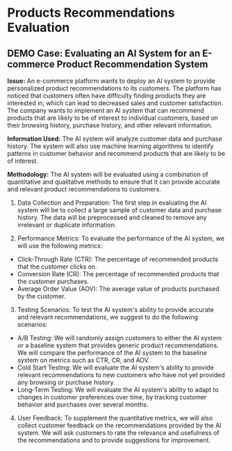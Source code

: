 # Products Recommendations Evaluation 

## DEMO Case: Evaluating an AI System for an E-commerce Product Recommendation System

**Issue:** An e-commerce platform wants to deploy an AI system to provide personalized product recommendations to its customers. The platform has noticed that customers often have difficulty finding products they are interested in, which can lead to decreased sales and customer satisfaction. The company wants to implement an AI system that can recommend products that are likely to be of interest to individual customers, based on their browsing history, purchase history, and other relevant information.

**Information Used:** The AI system will analyze customer data and purchase history. The system will also use machine learning algorithms to identify patterns in customer behavior and recommend products that are likely to be of interest.

**Methodology:** The AI system will be evaluated using a combination of quantitative and qualitative methods to ensure that it can provide accurate and relevant product recommendations to customers.

1.	Data Collection and Preparation: The first step in evaluating the AI system will be to collect a large sample of customer data and purchase history. The data will be preprocessed and cleaned to remove any irrelevant or duplicate information.

2.	Performance Metrics: To evaluate the performance of the AI system, we will use the following metrics:
- Click-Through Rate (CTR): The percentage of recommended products that the customer clicks on.
- Conversion Rate (CR): The percentage of recommended products that the customer purchases.
- Average Order Value (AOV): The average value of products purchased by the customer.
  
3.	Testing Scenarios: To test the AI system's ability to provide accurate and relevant recommendations, we suggest to do the following scenarios:
- A/B Testing: We will randomly assign customers to either the AI system or a baseline system that provides generic product recommendations. We will compare the performance of the AI system to the baseline system on metrics such as CTR, CR, and AOV.
- Cold Start Testing: We will evaluate the AI system's ability to provide relevant recommendations to new customers who have not yet provided any browsing or purchase history.
- Long-Term Testing: We will evaluate the AI system's ability to adapt to changes in customer preferences over time, by tracking customer behavior and purchases over several months.

4.	User Feedback: To supplement the quantitative metrics, we will also collect customer feedback on the recommendations provided by the AI system. We will ask customers to rate the relevance and usefulness of the recommendations and to provide suggestions for improvement.